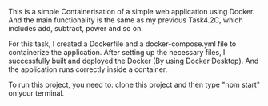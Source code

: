 This is a simple Containerisation of a simple web application using Docker. 
And the main functionality is the same as my previous Task4.2C, which includes add, subtract, power and so on.

For this task, I created a Dockerfile and a docker-compose.yml file to containerize the application. 
After setting up the necessary files, I successfully built and deployed the Docker (By using Docker Desktop).
And the application runs correctly inside a container.

To run this project, you need to:
clone this project and then type "npm start" on your terminal.
